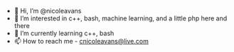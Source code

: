 - 👋 Hi, I’m @nicoleavans
- 👀 I’m interested in c++, bash, machine learning, and a little php here and there
- 🌱 I’m currently learning c++, bash
- 📫 How to reach me - cnicoleavans@live.com

<!---
nicoleavans/nicoleavans is a ✨ special ✨ repository because its `README.md` (this file) appears on your GitHub profile.
You can click the Preview link to take a look at your changes.
--->
